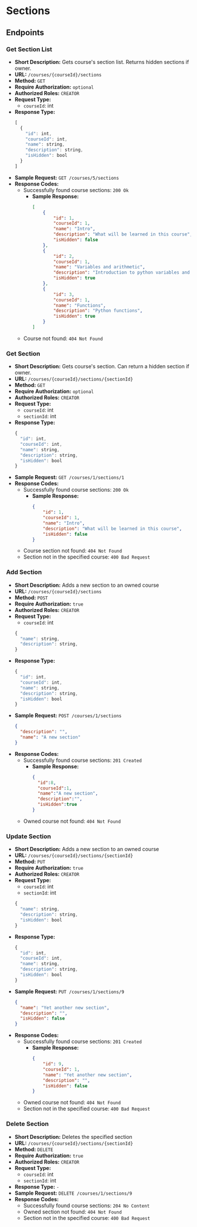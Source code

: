 # Sections
## Endpoints
### Get Section List
- **Short Description:** Gets course's section list. Returns hidden sections if owner.
- **URL:** `/courses/{courseId}/sections`
- **Method:** `GET`
- **Require Authorization:** `optional`
- **Authorized Roles:** `CREATOR`
- **Request Type:**
  - `courseId`: int
- **Response Type:**
    ```javascript
    [
      {
        "id": int,
        "courseId": int,
        "name": string,
        "description": string,
        "isHidden": bool  
      }
    ]
    ```
- **Sample Request:** `GET /courses/5/sections`
- **Response Codes:**
  - Successfully found course sections: `200 Ok`
    - **Sample Response:**
      ```json
      [
          {
              "id": 1,
              "courseId": 1,
              "name": "Intro",
              "description": "What will be learned in this course",
              "isHidden": false
          },
          {
              "id": 2,
              "courseId": 1,
              "name": "Variables and arithmetic",
              "description": "Introduction to python variables and arithmetic operations",
              "isHidden": true
          },
          {
              "id": 3,
              "courseId": 1,
              "name": "Functions",
              "description": "Python functions",
              "isHidden": true
          }
      ]
      ```
  - Course not found: `404 Not Found`  
### Get Section
- **Short Description:** Gets course's section. Can return a hidden section if owner.
- **URL:** `/courses/{courseId}/sections/{sectionId}`
- **Method:** `GET`
- **Require Authorization:** `optional`
- **Authorized Roles:** `CREATOR`
- **Request Type:**
  - `courseId`: int
  - `sectionId`: int
- **Response Type:**
    ```javascript
    {
      "id": int,
      "courseId": int,
      "name": string,
      "description": string,
      "isHidden": bool  
    }
    ```
- **Sample Request:** `GET /courses/1/sections/1`
- **Response Codes:**
  - Successfully found course sections: `200 Ok`
    - **Sample Response:**
      ```json
      {
          "id": 1,
          "courseId": 1,
          "name": "Intro",
          "description": "What will be learned in this course",
          "isHidden": false
      }
      ```
  - Course section not found: `404 Not Found`
  - Section not in the specified course: `400 Bad Request`  
### Add Section
- **Short Description:** Adds a new section to an owned course
- **URL:** `/courses/{courseId}/sections`
- **Method:** `POST`
- **Require Authorization:** `true`
- **Authorized Roles:** `CREATOR`
- **Request Type:**
  - `courseId`: int
  ```javascript
  {
    "name": string,
    "description": string,
  }
  ```
- **Response Type:**
    ```javascript
    {
      "id": int,
      "courseId": int,
      "name": string,
      "description": string,
      "isHidden": bool  
    }
    ```
- **Sample Request:** `POST /courses/1/sections`
  ```json
  {
    "description": "",
    "name": "A new section"
  }
  ```
- **Response Codes:**
  - Successfully found course sections: `201 Created`
    - **Sample Response:**
      ```json
      {
        "id":8,
        "courseId":1,
        "name":"A new section",
        "description":"",
        "isHidden":true
      }

      ```
  - Owned course not found: `404 Not Found` 
### Update Section
  - **Short Description:** Adds a new section to an owned course
  - **URL:** `/courses/{courseId}/sections/{sectionId}`
  - **Method:** `PUT`
  - **Require Authorization:** `true`
  - **Authorized Roles:** `CREATOR`
  - **Request Type:**
    - `courseId`: int
    - `sectionId`: int
    ```javascript
    {
      "name": string,
      "description": string,
      "isHidden": bool
    }
    ```
  - **Response Type:**
      ```javascript
      {
        "id": int,
        "courseId": int,
        "name": string,
        "description": string,
        "isHidden": bool  
      }
      ```
  - **Sample Request:** `PUT /courses/1/sections/9`
    ```json
    {
      "name": "Yet another new section",
      "description": "",
      "isHidden": false
    }
    ```
  - **Response Codes:**
    - Successfully found course sections: `201 Created`
      - **Sample Response:**
        ```json
        {
            "id": 9,
            "courseId": 1,
            "name": "Yet another new section",
            "description": "",
            "isHidden": false
        }
        ```
    - Owned course not found: `404 Not Found`
    - Section not in the specified course: `400 Bad Request`  
### Delete Section
  - **Short Description:** Deletes the specified section
  - **URL:** `/courses/{courseId}/sections/{sectionId}`
  - **Method:** `DELETE`
  - **Require Authorization:** `true`
  - **Authorized Roles:** `CREATOR`
  - **Request Type:**
    - `courseId`: int
    - `sectionId`: int
  - **Response Type:** `-`
  - **Sample Request:** `DELETE /courses/1/sections/9`
  - **Response Codes:**
    - Successfully found course sections: `204 No Content`
    - Owned section not found: `404 Not Found`
    - Section not in the specified course: `400 Bad Request` 
